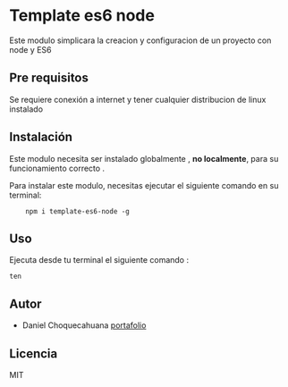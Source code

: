 #  Template es6 node

Este modulo simplicara la creacion y configuracion de un proyecto con node y ES6
  
## Pre requisitos
Se requiere conexión a internet  y tener cualquier distribucion de linux instalado

## Instalación
Este modulo necesita ser instalado globalmente , **no localmente**, para su funcionamiento correcto .

Para instalar este modulo, necesitas ejecutar el siguiente comando en su terminal:

```console    
    npm i template-es6-node -g
```

## Uso
Ejecuta desde tu terminal el siguiente comando  :
    
    ten

## Autor
*   Daniel Choquecahuana [portafolio](choquesaurus.com)
## Licencia

MIT

